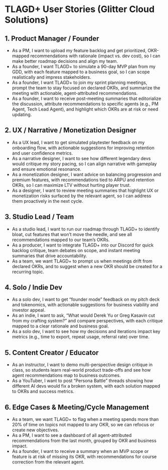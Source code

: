 # TLAGD+ User Stories (Glitter Cloud Solutions)

## 1. Product Manager / Founder
- As a PM, I want to upload my feature backlog and get prioritized, OKR-mapped recommendations with rationale (impact vs. dev cost), so I can make better roadmap decisions and align my team.
- As a founder, I want TLAGD+ to simulate a 90-day MVP plan from my GDD, with each feature mapped to a business goal, so I can scope realistically and impress stakeholders.
- As a founder, I want TLAGD+ to join my sprint planning meetings, prompt the team to stay focused on declared OKRs, and summarize the meeting with actionable, agent-attributed recommendations.
- As a founder, I want to receive post-meeting summaries that editorialize the discussion, attribute recommendations to specific agents (e.g., PM Agent, Tech Lead Agent), and highlight which OKRs are at risk or need updating.

## 2. UX / Narrative / Monetization Designer
- As a UX lead, I want to get simulated playtester feedback on my onboarding flow, with actionable suggestions for improving retention and user confidence metrics.
- As a narrative designer, I want to see how different legendary devs would critique my story pacing, so I can align narrative with gameplay and ensure emotional resonance.
- As a monetization designer, I want advice on balancing progression and premium features, with recommendations tied to ARPU and retention OKRs, so I can maximize LTV without hurting player trust.
- As a designer, I want to review meeting summaries that highlight UX or monetization risks surfaced by the relevant agent, so I can address them proactively in the next cycle.

## 3. Studio Lead / Team
- As a studio lead, I want to run our roadmap through TLAGD+ to identify bloat, cut features that won’t move the needle, and see all recommendations mapped to our team’s OKRs.
- As a producer, I want to integrate TLAGD+ into our Discord for quick backlog critique, team debates on scope, and instant meeting summaries that drive accountability.
- As a team, we want TLAGD+ to prompt us when meetings drift from declared OKRs, and to suggest when a new OKR should be created for a recurring topic.

## 4. Solo / Indie Dev
- As a solo dev, I want to get “founder mode” feedback on my pitch deck and tokenomics, with actionable suggestions for business viability and investor appeal.
- As an indie, I want to ask, “What would Derek Yu or Greg Kasavin cut from my crafting system?” and compare perspectives, with each critique mapped to a clear rationale and business goal.
- As a solo dev, I want to see how my decisions and iterations impact key metrics (e.g., time to export, repeat usage, referral rate) over time.

## 5. Content Creator / Educator
- As an instructor, I want to demo multi-perspective design critique in class, so students learn real-world product trade-offs and see how agent recommendations map to business outcomes.
- As a YouTuber, I want to post “Persona Battle” threads showing how different AI devs would fix a broken system, with each solution mapped to OKRs and success metrics.

## 6. Edge Cases & Meeting/Cycle Management
- As a team, we want TLAGD+ to flag when a meeting spends more than 20% of time on topics not mapped to any OKR, so we can refocus or create new objectives.
- As a PM, I want to see a dashboard of all agent-attributed recommendations from the last month, grouped by OKR and business impact.
- As a founder, I want to receive a summary when an MVP scope or feature is at risk of missing its OKR, with recommendations for course correction from the relevant agent.
